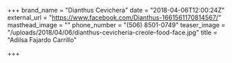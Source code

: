 +++
brand_name = "Dianthus Cevichera"
date = "2018-04-06T12:00:24Z"
external_url = "https://www.facebook.com/Dianthus-1661561170814567/"
masthead_image = ""
phone_number = "(506) 8501-0749"
teaser_image = "/uploads/2018/04/06/dianthus-cevicheria-creole-food-face.jpg"
title = "Adilsa Fajardo Carrillo"

+++
